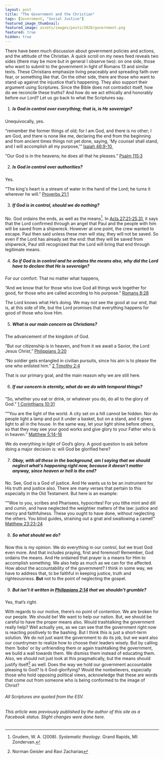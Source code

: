 ```yaml
---
layout: post
title: "The Government and the Christian"
tags: [Government, "Social Justice"]
featured_image_thumbnail:
featured_image: assets/images/posts/2020/government.png
featured: true
hidden: true
---
```


There have been much discussion about government policies and actions, and the attitude of the Christian. A quick scroll on my news feed reveals two sides (there may be more but in general I observe two): on one side, those who want to submit to the government in light of Romans 13 and similar texts. These Christians emphasize living peaceably and spreading faith over fear, or something like that. On the other side, there are those who want to stand up against the injustice that’s happening. They also support their argument using Scriptures. Since the Bible does not contradict itself, how do we reconcile these truths? And how do we act ethically and honorably before our Lord? Let us go back to what the Scriptures say.

1. ##### Is God in control over everything; that is, is He sovereign?

Unequivocally, yes.

“remember the former things of old; for I am God, and there is no other; I am God, and there is none like me, declaring the end from the beginning and from ancient times things not yet done, saying, 'My counsel shall stand, and I will accomplish all my purpose,'”
[‭‭Isaiah‬ ‭46:9-10‬ ‬‬](https://biblia.com/bible/esv/isaiah/46/9-10)

“Our God is in the heavens; he does all that he pleases.”
[Psalm 115:3](https://biblia.com/bible/esv/psalm/115/3)

2. ##### Is God in control over authorities?

Yes.

“The king's heart is a stream of water in the hand of the Lord; he turns it wherever he will.”
[‭‭Proverbs‬ ‭21:1‬](https://biblia.com/bible/esv/proverbs/21/1) 

3. ##### If God is in control, should we do nothing?

No. God ordains the ends, as well as the means[^1]. In [Acts 27:21-25,31](https://biblia.com/bible/esv/acts/27/21-31), it says that the Lord confirmed through an angel that Paul and the people with him will be saved from a shipwreck. However at one point, the crew wanted to escape. Paul then said unless these men will stay, they will not be saved. So even if the Lord has already set the end: that they will be saved from shipwreck, Paul still recognized that the Lord will bring that end through legitimate means.

4. ##### So if God is in control and he ordains the means also, why did the Lord have to declare that He is sovereign?

For our comfort. That no matter what happens,

“And we know that for those who love God all things work together for good, for those who are called according to his purpose.”
[‭‭Romans‬ ‭8:28‬](https://biblia.com/bible/esv/romans/8/28)

The Lord knows what He’s doing. We may not see the good at our end, that is, at this side of life, but the Lord promises that everything happens for good of those who love Him.

5. ##### What is our main concern as Christians?

The advancement of the kingdom of God.

“But our citizenship is in heaven, and from it we await a Savior, the Lord Jesus Christ,”
[‭‭Philippians‬ ‭3:20‬](https://biblia.com/bible/esv/philippians/3/20)

“No soldier gets entangled in civilian pursuits, since his aim is to please the one who enlisted him.”
[‭‭2 Timothy‬ ‭2:4‬](https://biblia.com/bible/esv/2-timothy/2/4)

That is our primary goal, and the main reason why we are still here.

6. ##### If our concern is eternity, what do we do with temporal things?

“So, whether you eat or drink, or whatever you do, do all to the glory of God.”
[‭‭1 Corinthians‬ ‭10:31‬](https://biblia.com/bible/esv/1-corinthians/10/31)

“"You are the light of the world. A city set on a hill cannot be hidden. Nor do people light a lamp and put it under a basket, but on a stand, and it gives light to all in the house. In the same way, let your light shine before others, so that they may see your good works and give glory to your Father who is in heaven.”
[‭‭Matthew‬ ‭5:14-16‬](https://biblia.com/bible/esv/matthew/5/14-16)

We do everything in light of God’s glory. A good question to ask before doing a major decision is: will God be glorified here?

7. ##### Okay, with all these in the background, am I saying that we should neglect what’s happening right now, because it doesn’t matter anyway, since heaven or hell is the end?

No. See, God is a God of justice. And He wants us to be an instrument for His truth and justice also. There are many verses that pertain to this especially in the Old Testament. But here is an example:

“"Woe to you, scribes and Pharisees, hypocrites! For you tithe mint and dill and cumin, and have neglected the weightier matters of the law: justice and mercy and faithfulness. These you ought to have done, without neglecting the others. You blind guides, straining out a gnat and swallowing a camel!”
[‭‭Matthew‬ ‭23:23-24‬](https://biblia.com/bible/esv/matthew/23/23-24)

8. ##### So what should we do?

Now this is my opinion. We do everything in our control, but we trust God even more. And that includes praying, first and foremost! Remember, God ordains the means. And He ordained that prayer is a means for Him to accomplish something. We also help as much as we can for the affected. How about the accountability of the government? I think in some way, we have to address that, to be faithful in keeping justice, truth and righteousness. **But** not to the point of neglecting the gospel.

9. ##### But isn’t it written in [Philippians 2:14](https://biblia.com/bible/esv/philippians/2/14) that we shouldn’t grumble?

Yes, that’s right.

With regards to our motive, there’s no point of contention. We are broken for our people. We should be! We want to help our nation. But, we should be careful to have the proper means also. Would trashtalking the government really help? Well actually yes, as we can see that the government right now is reacting positively to the bashing. But I think this is just a short-term solution. We do not just want the government to do its job, but we want also our countrymen to realize how to choose their leaders wisely. But by calling them ‘bobo’ or by unfriending them or again trashtalking the government, we build a wall towards them. We dismiss them instead of educating them. Also, we should not just look at this pragmatically, but the means should justify itself[^2] as well. Does the way we hold our government accountable pleasing to God? Is it God-glorifying? Would the nonbelievers, especially those who hold opposing political views, acknowledge that these are words that come out from someone who is being conformed to the image of Christ?

###### All Scriptures are quoted from the ESV.

###### This article was previously published by the author of this site as a Facebook status. Slight changes were done here.

[^1]: Grudem, W. A. (2008). *Systematic theology*. Grand Rapids, MI: Zondervan.
[^2]: Norman Geisler and Ravi Zacharias

